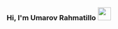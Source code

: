 ### Hi, I'm Umarov Rahmatillo <img style="width:30px" src="https://media0.giphy.com/media/gM5qFksULw54NMWyry/giphy.gif?cid=ecf05e47xgane8br5f7ezw1zegnqhsivb3caanklkc2oteq4&ep=v1_stickers_search&rid=giphy.gif&ct=s" />
